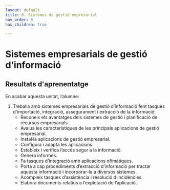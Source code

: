 ```yaml
---
layout: default
title: 8. Sistemes de gestió empresarial
nav_order: 8
has_children: true

---
```



# Sistemes empresarials de gestió d’informació

## Resultats d'aprenentatge

En acabar aquesta unitat, l’alumne:

1. Treballa amb sistemes empresarials de gestió d’informació fent tasques d'importació, integració, assegurament i extracció de la informació:
   * Reconeix els avantatges dels sistemes de gestió i planificació de recursos empresarials.
   * Avalua les característiques de les principals aplicacions de gestió empresarial.
   * Instal·la aplicacions de gestió empresarial.
   * Configura i adapta les aplicacions.
   * Estableix i verifica l’accés segur a la informació.
   * Genera informes.
   * Fa tasques d’integració amb aplicacions ofimàtiques.
   * Porta a cap procediments d’extracció d’informació per tractar aquesta informació i incorporar-la a diversos sistemes.
   * Acompleix tasques d’assistència i resolució d’incidències.
   * Elabora documents relatius a l’explotació de l’aplicació.

